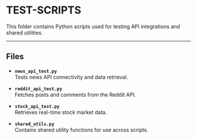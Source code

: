 # TEST-SCRIPTS

This folder contains Python scripts used for testing API integrations and shared utilities.

---

## Files

- **`news_api_test.py`**  
  Tests news API connectivity and data retrieval.

- **`reddit_api_test.py`**  
  Fetches posts and comments from the Reddit API.

- **`stock_api_test.py`**  
  Retrieves real-time stock market data.

- **`shared_utils.py`**  
  Contains shared utility functions for use across scripts.



